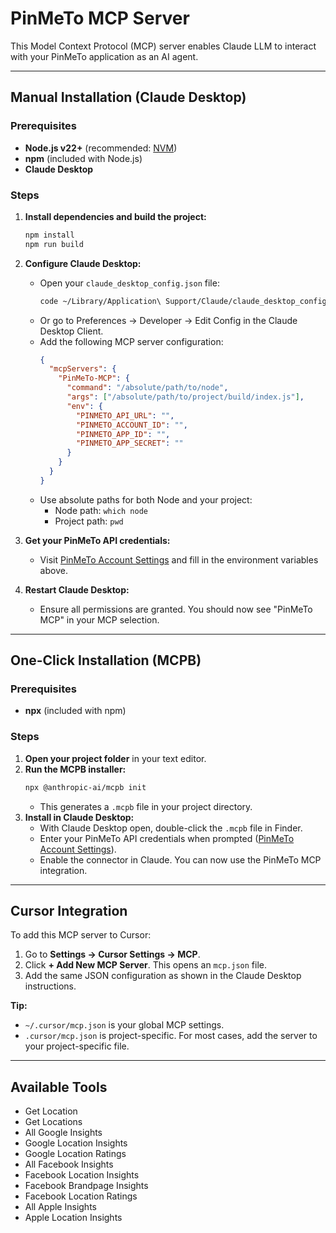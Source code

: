# PinMeTo MCP Server

This Model Context Protocol (MCP) server enables Claude LLM to interact with your PinMeTo application as an AI agent.

---

## Manual Installation (Claude Desktop)

### Prerequisites

- **Node.js v22+** (recommended: [NVM](https://github.com/nvm-sh/nvm))
- **npm** (included with Node.js)
- **Claude Desktop**

### Steps

1. **Install dependencies and build the project:**

   ```bash
   npm install
   npm run build
   ```

2. **Configure Claude Desktop:**

   - Open your `claude_desktop_config.json` file:
     ```bash
     code ~/Library/Application\ Support/Claude/claude_desktop_config.json
     ```
   - Or go to Preferences → Developer → Edit Config in the Claude Desktop Client.
   - Add the following MCP server configuration:
     ```json
     {
       "mcpServers": {
         "PinMeTo-MCP": {
           "command": "/absolute/path/to/node",
           "args": ["/absolute/path/to/project/build/index.js"],
           "env": {
             "PINMETO_API_URL": "",
             "PINMETO_ACCOUNT_ID": "",
             "PINMETO_APP_ID": "",
             "PINMETO_APP_SECRET": ""
           }
         }
       }
     }
     ```
   - Use absolute paths for both Node and your project:
     - Node path: `which node`
     - Project path: `pwd`

3. **Get your PinMeTo API credentials:**

   - Visit [PinMeTo Account Settings](https://places.pinmeto.com/account-settings/pinmeto/api/v3) and fill in the environment variables above.

4. **Restart Claude Desktop:**
   - Ensure all permissions are granted. You should now see "PinMeTo MCP" in your MCP selection.

---

## One-Click Installation (MCPB)

### Prerequisites

- **npx** (included with npm)

### Steps

1. **Open your project folder** in your text editor.
2. **Run the MCPB installer:**
   ```bash
   npx @anthropic-ai/mcpb init
   ```
   - This generates a `.mcpb` file in your project directory.
3. **Install in Claude Desktop:**
   - With Claude Desktop open, double-click the `.mcpb` file in Finder.
   - Enter your PinMeTo API credentials when prompted ([PinMeTo Account Settings](https://places.pinmeto.com/account-settings/pinmeto/api/v3)).
   - Enable the connector in Claude. You can now use the PinMeTo MCP integration.

---

## Cursor Integration

To add this MCP server to Cursor:

1. Go to **Settings → Cursor Settings → MCP**.
2. Click **+ Add New MCP Server**. This opens an `mcp.json` file.
3. Add the same JSON configuration as shown in the Claude Desktop instructions.

**Tip:**

- `~/.cursor/mcp.json` is your global MCP settings.
- `.cursor/mcp.json` is project-specific. For most cases, add the server to your project-specific file.

---

## Available Tools

- Get Location
- Get Locations
- All Google Insights
- Google Location Insights
- Google Location Ratings
- All Facebook Insights
- Facebook Location Insights
- Facebook Brandpage Insights
- Facebook Location Ratings
- All Apple Insights
- Apple Location Insights
